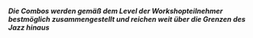 ##### Die Combos werden gemäß dem Level der Workshopteilnehmer bestmöglich zusammengestellt und reichen weit über die Grenzen des Jazz hinaus